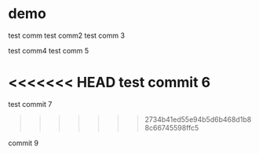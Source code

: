# demo
test comm
test comm2
test comm 3

test comm4
test comm 5

<<<<<<< HEAD
test commit 6
=======
test commit 7
>>>>>>> 2734b41ed55e94b5d6b468d1b88c66745598ffc5


commit 9
